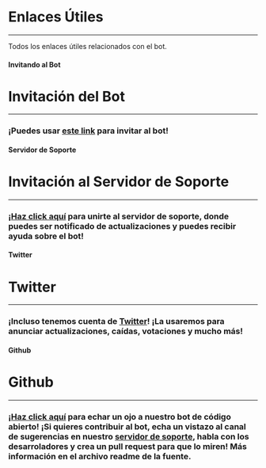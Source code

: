 # Enlaces Útiles
---
Todos los enlaces útiles relacionados con el bot.

<!-- tabs:start -->

#### **Invitando al Bot**

# Invitación del Bot
---
### ¡Puedes usar [este link](https://discord.com/oauth2/authorize?client_id=564426594144354315&scope=bot&permissions=805694544) para invitar al bot!

#### **Servidor de Soporte**

# Invitación al Servidor de Soporte
---
### ¡[Haz click aquí](https://discord.gg/G5pEdUp) para unirte al servidor de soporte, donde puedes ser notificado de actualizaciones y puedes recibir ayuda sobre el bot!

#### **Twitter**

# Twitter
---
### ¡Incluso tenemos cuenta de [Twitter](https://twitter.com/SuggesterBot)! ¡La usaremos para anunciar actualizaciones, caídas, votaciones y mucho más!

#### **Github**

# Github
---
### ¡[Haz click aquí](https://github.com/Suggester-Bot/Suggester) para echar un ojo a nuestro bot de código abierto! ¡Si quieres contribuir al bot, echa un vistazo al canal de sugerencias en nuestro [servidor de soporte](https://discord.gg/G5pEdUp), habla con los desarroladores y crea un pull request para que lo miren! Más información en el archivo readme de la fuente.

<!-- tabs:end -->
